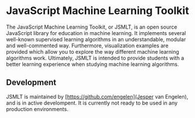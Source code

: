 # JavaScript Machine Learning Toolkit
The JavaScript Machine Learning Toolkit, or JSMLT, is an open source JavaScript library for education in machine learning. It implements several well-known supervised learning algorithms in an understandable, modular and well-commented way. Furthermore, visualization examples are provided which allow you to explore the way different machine learning algorithms work. Ultimately, JSMLT is intended to provide students with a better learning experience when studying machine learning algorithms.

## Development
JSMLT is maintained by [https://github.com/engelen](Jesper van Engelen), and is in active develompent. It is currently not ready to be used in any production environments.
